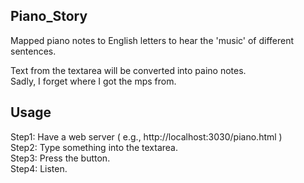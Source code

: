 ## Piano_Story
Mapped piano notes to English letters to hear the 'music' of different sentences.  <p>
Text from the textarea will be converted into paino notes.<br>
Sadly, I forget where I got the mps from.<br>  

## Usage
Step1: Have a web server ( e.g., http://localhost:3030/piano.html )<br>
Step2: Type something into the textarea. <br>
Step3: Press the button. <br>
Step4: Listen. <br>
